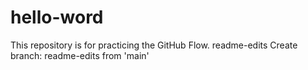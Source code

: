 # hello-word
This repository is for practicing the GitHub Flow.
readme-edits
Create branch: readme-edits from 'main'
